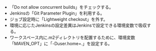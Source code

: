 - 「Do not allow concurrent builds」をチェックする。
- Jenkinsの「Git Parameter Plugin」を利用する。
- ジョブ設定時に「Lightweight checkout」を外す。
- 環境に応じたJenkinsの設定差異はJenkinsで設定できる環境変数で吸収する。
- ワークスペース内に.m2ディレクトリを配置するために、環境変数「MAVEN_OPT」に「-Duser.home=.」を設定する。